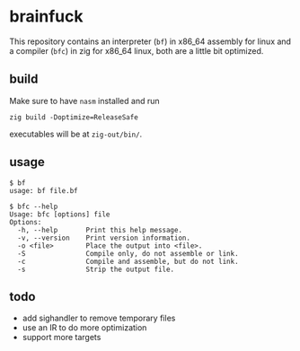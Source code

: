 brainfuck
=========
This repository contains an interpreter (`bf`) in x86_64 assembly for linux and
a compiler (`bfc`) in zig for x86_64 linux, both are a little bit optimized.

build
-----
Make sure to have `nasm` installed and run

    zig build -Doptimize=ReleaseSafe

executables will be at `zig-out/bin/`.

usage
-----
```console
$ bf
usage: bf file.bf

$ bfc --help
Usage: bfc [options] file
Options:
  -h, --help       Print this help message.
  -v, --version    Print version information.
  -o <file>        Place the output into <file>.
  -S               Compile only, do not assemble or link.
  -c               Compile and assemble, but do not link.
  -s               Strip the output file.
```

todo
----
- add sighandler to remove temporary files
- use an IR to do more optimization
- support more targets
